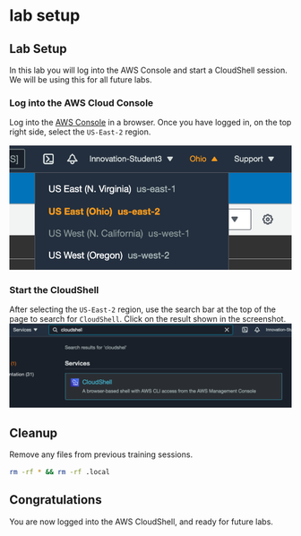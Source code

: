 # lab setup

## Lab Setup
In this lab you will log into the AWS Console and start a CloudShell session. We will be using this for all future labs. 

### Log into the AWS Cloud Console
Log into the [AWS Console](https://console.aws.amazon.com) in a browser. Once you have logged in, on the top right side, select the `US-East-2` region. 

![region](images/region.png)

### Start the CloudShell 
After selecting the `US-East-2` region, use the search bar at the top of the page to search for `CloudShell`. Click on the result shown in the screenshot.
![cloudshell](images/cloudshell.png)

## Cleanup
Remove any files from previous training sessions. 
```bash
rm -rf * && rm -rf .local
```

## Congratulations
You are now logged into the AWS CloudShell, and ready for future labs. 
